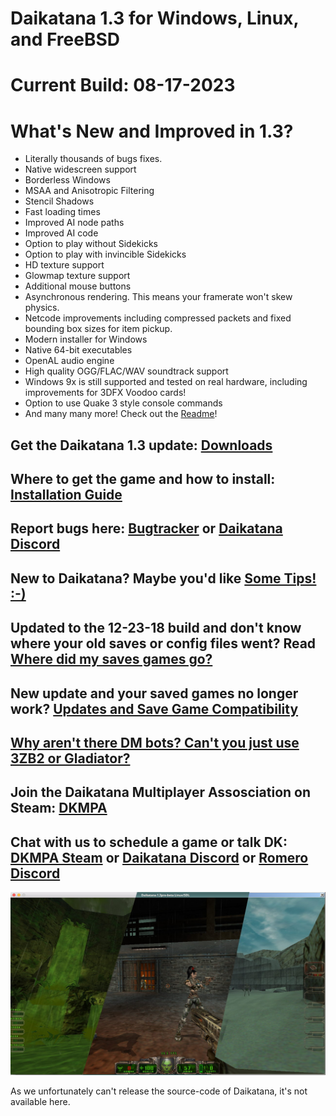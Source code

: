 # Daikatana 1.3 for Windows, Linux, and FreeBSD

# Current Build: 08-17-2023

# What's New and Improved in 1.3?
* Literally thousands of bugs fixes.
* Native widescreen support
* Borderless Windows
* MSAA and Anisotropic Filtering
* Stencil Shadows
* Fast loading times
* Improved AI node paths
* Improved AI code
* Option to play without Sidekicks
* Option to play with invincible Sidekicks
* HD texture support
* Glowmap texture support
* Additional mouse buttons
* Asynchronous rendering.  This means your framerate won't skew physics.
* Netcode improvements including compressed packets and fixed bounding box sizes for item pickup.
* Modern installer for Windows
* Native 64-bit executables
* OpenAL audio engine
* High quality OGG/FLAC/WAV soundtrack support
* Windows 9x is still supported and tested on real hardware, including improvements for 3DFX Voodoo cards!
* Option to use Quake 3 style console commands
* And many many more!  Check out the [Readme](http://maraakate.org/DK13/readme.pdf)!

## Get the Daikatana 1.3 update: [Downloads](https://bitbucket.org/daikatana13/daikatana/wiki/Downloads)
## Where to get the game and how to install: [Installation Guide](https://bitbucket.org/daikatana13/daikatana/wiki/Installation)
## Report bugs here: [Bugtracker](https://bitbucket.org/daikatana13/daikatana/issues?status=new&status=open) or [Daikatana Discord](https://discord.gg/Uw65xwVQhY)
## New to Daikatana? Maybe you'd like [Some Tips! :-)](https://bitbucket.org/daikatana13/daikatana/wiki/Tips)
## Updated to the 12-23-18 build and don't know where your old saves or config files went? Read [Where did my saves games go?](https://bitbucket.org/daikatana13/daikatana/wiki/Where%20did%20my%20save%20games%20go%3F)
## New update and your saved games no longer work? [Updates and Save Game Compatibility](https://bitbucket.org/daikatana13/daikatana/wiki/Updates%20and%20Save%20Game%20Compatibility)
## [Why aren't there DM bots?  Can't you just use 3ZB2 or Gladiator?](https://bitbucket.org/daikatana13/daikatana/wiki/Why%20aren't%20there%20DM%20bots%3F%20%20Can't%20you%20just%20use%203ZB2%20or%20Gladiator%3F)
## Join the Daikatana Multiplayer Assosciation on Steam: [DKMPA](https://steamcommunity.com/groups/DKMPA)
## Chat with us to schedule a game or talk DK: [DKMPA Steam](https://s.team/chat/bxsPFcX0) or [Daikatana Discord](https://discord.gg/Uw65xwVQhY) or [Romero Discord](https://discord.gg/vvQ6zqc)

![Daikatana](/CrossplatformScreenshot.jpg "Daikatana")



As we unfortunately can't release the source-code of Daikatana, it's not
available here.